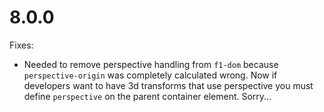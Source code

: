 # 8.0.0

Fixes:

- Needed to remove perspective handling from `f1-dom` because `perspective-origin` was completely calculated wrong. Now if developers want to have 3d transforms that use perspective you must define `perspective` on the parent container element. Sorry...
